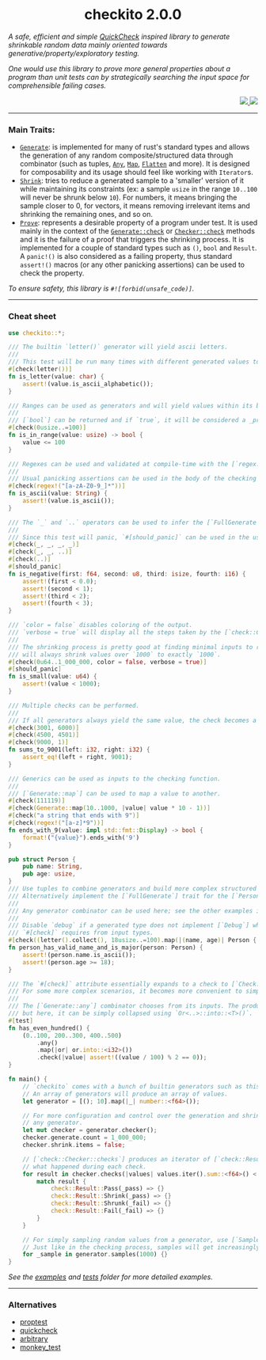 <div align="center"> <h1> checkito 2.0.0 </h1> </div>

<p align="center">
    <em> 

A safe, efficient and simple [QuickCheck](https://hackage.haskell.org/package/QuickCheck) inspired library to generate shrinkable random data mainly oriented towards generative/property/exploratory testing.

One would use this library to prove more general properties about a program than unit tests can by strategically searching the input space for comprehensible failing cases.
    </em>
</p>

<div align="right">
    <a href="https://github.com/Magicolo/checkito/actions/workflows/test.yml"> <img src="https://github.com/Magicolo/checkito/actions/workflows/test.yml/badge.svg"> </a>
    <a href="https://crates.io/crates/checkito"> <img src="https://img.shields.io/crates/v/checkito.svg"> </a>
</div>
<p/>

---
### Main Traits:
-   [`Generate`](src/generate.rs): is implemented for many of rust's standard types and allows the generation of any random composite/structured data through combinator (such as tuples, [`Any`](src/any.rs), [`Map`](src/map.rs), [`Flatten`](src/flatten.rs) and more). It is designed for composability and its usage should feel like working with `Iterator`s.
-   [`Shrink`](src/shrink.rs): tries to reduce a generated sample to a 'smaller' version of it while maintaining its constraints (ex: a sample `usize` in the range `10..100` will never be shrunk below `10`). For numbers, it means bringing the sample closer to 0, for vectors, it means removing irrelevant items and shrinking the remaining ones, and so on.
-   [`Prove`](src/prove.rs): represents a desirable property of a program under test. It is used mainly in the context of the [`Generate::check`](src/generate.rs) or [`Checker::check`](src/check.rs) methods and it is the failure of a proof that triggers the shrinking process. It is implemented for a couple of standard types such as `()`, `bool` and `Result`. A `panic!()` is also considered as a failing property, thus standard `assert!()` macros (or any other panicking assertions) can be used to check the property.
   
*To ensure safety, this library is `#![forbid(unsafe_code)]`.*

---
### Cheat sheet

```rust
use checkito::*;

/// The builtin `letter()` generator will yield ascii letters.
///
/// This test will be run many times with different generated values to find a failing input.
#[check(letter())]
fn is_letter(value: char) {
    assert!(value.is_ascii_alphabetic());
}

/// Ranges can be used as generators and will yield values within its bounds.
///
/// [`bool`] can be returned and if `true`, it will be considered a _proof_ of the property under test.
#[check(0usize..=100)]
fn is_in_range(value: usize) -> bool {
    value <= 100
}

/// Regexes can be used and validated at compile-time with the [`regex!`] macro.
///
/// Usual panicking assertions can be used in the body of the checking function.
#[check(regex!("[a-zA-Z0-9_]*"))]
fn is_ascii(value: String) {
    assert!(value.is_ascii());
}

/// The `_` and `..` operators can be used to infer the [`FullGenerate`] generator implementation for a type.
///
/// Since this test will panic, `#[should_panic]` can be used in the usual way.
#[check(_, _, _, _)]
#[check(_, _, ..)]
#[check(..)]
#[should_panic]
fn is_negative(first: f64, second: u8, third: isize, fourth: i16) {
    assert!(first < 0.0);
    assert!(second < 1);
    assert!(third < 2);
    assert!(fourth < 3);
}

/// `color = false` disables coloring of the output.
/// `verbose = true` will display all the steps taken by the [`check::Checker`] while generating and shrinking values.
///
/// The shrinking process is pretty good at finding minimal inputs to reproduce a failing property and in this case, it
/// will always shrink values over `1000` to exactly `1000`.
#[check(0u64..1_000_000, color = false, verbose = true)]
#[should_panic]
fn is_small(value: u64) {
    assert!(value < 1000);
}

/// Multiple checks can be performed.
///
/// If all generators always yield the same value, the check becomes a parameterized unit test and will run only once.
#[check(3001, 6000)]
#[check(4500, 4501)]
#[check(9000, 1)]
fn sums_to_9001(left: i32, right: i32) {
    assert_eq!(left + right, 9001);
}

/// Generics can be used as inputs to the checking function.
///
/// [`Generate::map`] can be used to map a value to another.
#[check(111119)]
#[check(Generate::map(10..1000, |value| value * 10 - 1))]
#[check("a string that ends with 9")]
#[check(regex!("[a-z]*9"))]
fn ends_with_9(value: impl std::fmt::Display) -> bool {
    format!("{value}").ends_with('9')
}

pub struct Person {
    pub name: String,
    pub age: usize,
}
/// Use tuples to combine generators and build more complex structured types.
/// Alternatively implement the [`FullGenerate`] trait for the [`Person`] struct.
///
/// Any generator combinator can be used here; see the other examples in the _examples_ folder for more details.
///
/// Disable `debug` if a generated type does not implement [`Debug`] which removes the only requirement that
/// `#[check]` requires from input types.
#[check((letter().collect(), 18usize..=100).map(|(name, age)| Person { name, age }), debug = false)]
fn person_has_valid_name_and_is_major(person: Person) {
    assert!(person.name.is_ascii());
    assert!(person.age >= 18);
}

/// The `#[check]` attribute essentially expands to a check to [`Check::check`] with pretty printing.
/// For some more complex scenarios, it becomes more convenient to simply call the [`ChecK::check`] manually.
///
/// The [`Generate::any`] combinator chooses from its inputs. The produced `Or<..>` preserves the information about the choice
/// but here, it can be simply collapsed using `Or<..>::into::<T>()`.
#[test]
fn has_even_hundred() {
    (0..100, 200..300, 400..500)
        .any()
        .map(|or| or.into::<i32>())
        .check(|value| assert!((value / 100) % 2 == 0));
}

fn main() {
    // `checkito` comes with a bunch of builtin generators such as this generic number generator.
    // An array of generators will produce an array of values.
    let generator = [(); 10].map(|_| number::<f64>());

    // For more configuration and control over the generation and shrinking processes, retrieve a [`check::Checker`] from
    // any generator.
    let mut checker = generator.checker();
    checker.generate.count = 1_000_000;
    checker.shrink.items = false;

    // [`check::Checker::checks`] produces an iterator of [`check::Result`] which hold rich information about
    // what happened during each check.
    for result in checker.checks(|values| values.iter().sum::<f64>() < 1000.0) {
        match result {
            check::Result::Pass(_pass) => {}
            check::Result::Shrink(_pass) => {}
            check::Result::Shrunk(_fail) => {}
            check::Result::Fail(_fail) => {}
        }
    }

    // For simply sampling random values from a generator, use [`Sample::samples`].
    // Just like in the checking process, samples will get increasingly larger.
    for _sample in generator.samples(1000) {}
}
```

_See the [examples](examples/) and [tests](tests/) folder for more detailed examples._

---

### Alternatives
- [proptest](https://crates.io/crates/proptest)
- [quickcheck](https://crates.io/crates/quickcheck)
- [arbitrary](https://crates.io/crates/arbitrary)
- [monkey_test](https://crates.io/crates/monkey_test)

